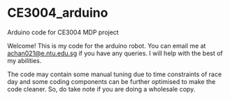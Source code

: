 # CE3004_arduino
Arduino code for CE3004 MDP project


Welcome! This is my code for the arduino robot. You can email me at achan021@e.ntu.edu.sg if you have any queries. I will help with the best of my abilities. 


The code may contain some manual tuning due to time constraints of race day and some coding components can be further optimised to make the code cleaner. So, do take note if you are doing a wholesale copy.
